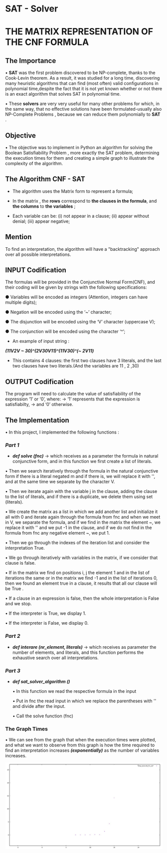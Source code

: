 # SAT - Solver  
# THE MATRIX REPRESENTATION OF THE CNF FORMULA

## The Importance

• **SAT** was the first problem discovered to be NP-complete, thanks to the Cook-Levin theorem.
  As a result, it was studied for a long time, discovering many heuristic algorithms that can find (most often) valid configurations in polynomial time,despite the fact that it is not yet known whether or not there is an exact algorithm that solves SAT in polynomial time.

• These **solvers** are very very useful for many other problems for which, in the same way, that no effective solutions have been formulated-usually also NP-Complete Problems , because we can reduce them polynomially to **SAT** .

## Objective

• The objective was to implement in Python an algorithm for solving the Boolean Satisfiability Problem , more exactly the SAT problem, determining the execution times for them and creating a simple graph to illustrate the complexity of the algorithm.

## The Algorithm CNF - SAT

- The algorithm uses the Matrix form to represent a formula;
- In the matrix , the **rows** correspond to **the clauses in the formula**, and **the columns** to **the variables** ;

- Each variable can be:
  (i)   not appear in a clause;
  (ii)  appear without denial;
  (iii) appear negative;
 
## Mention

To find an interpretation, the algorithm will have a "backtracking" approach over all possible interpretations.

## INPUT Codification 

The formulas will be provided in the Conjunctive Normal Form(CNF), and their coding will be given by strings with the following specifications:

● Variables will be encoded as integers (Attention, integers can have multiple digits);

● Negation will be encoded using the ‘~’ character;

● The disjunction will be encoded using the ‘V’ character (uppercase V);

● The conjunction will be encoded using the character ‘^’;

- An example of input string :

***(11V2V ~ 30)^(2V30V11)^(11V30)^(~ 2V11)***

- This contains 4 clauses: the first two clauses have 3 literals, and the last two clauses have two literals.(And the variables are 11 , 2 ,30)

## OUTPUT Codification

The program will need to calculate the value of satisfiability of the expression ‘1’ or ‘0’, where:
-> ‘1’ represents that the expression is satisfiabilty,
-> and ‘0’ otherwise.

## The Implementation

• In this project, I implemented the following functions :

### ***Part 1***

- ***def solve (fnc)*** -> which receives as a parameter the formula in natural conjunctive form, and in this function we first create a list of literals.

• Then we search iteratively through the formula in the natural conjunctive form if there is a literal negated m and if there is, we will replace it with '', and at the same time we separate by the character V.

• Then we iterate again with the variable j in the clause, adding the clause to the list of literals, and if there is a duplicate, we delete them using set (literals).

• We create the matrix as a list in which we add another list and initialize it all with 0 and iterate again through the formula from fnc and when we meet in V, we separate the formula, and if we find in the matrix the element ~, we replace it with '' and we put -1 in the clause, and if we do not find in the formula from fnc any negative element ~, we put 1.

• Then we go through the indexes of the iteration list and consider the interpretation True.

• We go through iteratively with variables in the matrix, if we consider that clause is false.

• If in the matrix we find on positions i, j the element 1 and in the list of iterations the same or in the matrix we find -1 and in the list of iterations 0, then we found an element true in a clause, it results that all our clause will be True .

• If a clause in an expression is false, then the whole interpretation is False and we stop.

• If the interpreter is True, we display 1.

• If the interpreter is False, we display 0.

### ***Part 2***

- ***def interare (nr_element, literals)*** -> which receives as parameter the number of elements, and literals, and this function performs the exhaustive search over all interpretations.

### ***Part 3***

- ***def sat_solver_algorithm ()***

  • In this function we read the respective formula in the input
  
  • Put in fnc the read input in which we replace the parentheses with '' and divide after the input.
  
  • Call the solve function (fnc)
  
### The Graph Times
• We can see from the graph that when the execution times were plotted, and what we want to observe from this graph is how the time required to find an interpretation increases ***(exponentially)*** as the number of variables increases.

![](Grafic_Basic_FNC.jpg)  
